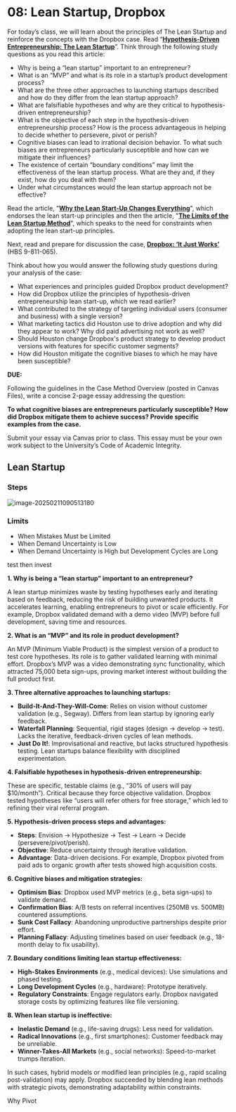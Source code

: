 # 08: Lean Startup, Dropbox

For today’s class, we will learn about the principles of The Lean Startup and reinforce the concepts with the Dropbox case. Read “[**Hypothesis-Driven Entrepreneurship: The Lean Startup**](https://hbsp.harvard.edu/tu/639dbab6)”. Think through the following study questions as you read this article:

- Why is being a “lean startup” important to an entrepreneur?
- What is an “MVP” and what is its role in a startup’s product development process?
- What are the three other approaches to launching startups described and how do they differ from the lean startup approach?
- What are falsifiable hypotheses and why are they critical to hypothesis-driven entrepreneurship?
- What is the objective of each step in the hypothesis-driven entrepreneurship process? How is the process advantageous in helping to decide whether to persevere, pivot or perish?
- Cognitive biases can lead to irrational decision behavior. To what such biases are entrepreneurs particularly susceptible and how can we mitigate their influences?
- The existence of certain “boundary conditions” may limit the effectiveness of the lean startup process. What are they and, if they exist, how do you deal with them?
- Under what circumstances would the lean startup approach not be effective?

Read the article, "**[Why the Lean Start-Up Changes Everything](https://hbr.org/2013/05/why-the-lean-start-up-changes-everything)**", which endorses the lean start-up principles and then the article, "[**The Limits of the Lean Startup Method**](https://hbr.org/2016/03/the-limits-of-the-lean-startup-method)", which speaks to the need for constraints when adopting the lean start-up principles.

Next, read and prepare for discussion the case, [**Dropbox: ‘It Just Works’**](https://hbsp.harvard.edu/tu/9a487727) (HBS 9-811-065).

Think about how you would answer the following study questions during your analysis of the case:

- What experiences and principles guided Dropbox product development?
- How did Dropbox utilize the principles of hypothesis-driven entrepreneurship lean start-up, which we read earlier?
- What contributed to the strategy of targeting individual users (consumer and business) with a single version?
- What marketing tactics did Houston use to drive adoption and why did they appear to work? Why did paid advertising not work as well?
- Should Houston change Dropbox's product strategy to develop product versions with features for specific customer segments?
- How did Houston mitigate the cognitive biases to which he may have been susceptible?

**DUE:**

Following the guidelines in the Case Method Overview (posted in Canvas Files), write a concise 2-page essay addressing the question:

**To what cognitive biases are entrepreneurs particularly susceptible? How did Dropbox mitigate them to achieve success? Provide specific examples from the case.**

Submit your essay via Canvas prior to class. This essay must be your own work subject to the University’s Code of Academic Integrity.

## Lean Startup

### Steps

![image-20250211090513180](C:\Users\david\AppData\Roaming\Typora\typora-user-images\image-20250211090513180.png)

### Limits

- When Mistakes Must be Limited
- When Demand Uncertainty is Low
- When Demand Uncertainty is High but Development Cycles are Long

test then invest

**1. Why is being a “lean startup” important to an entrepreneur?**

A lean startup minimizes waste by testing hypotheses early and iterating based on feedback, reducing the risk of building unwanted products. It accelerates learning, enabling entrepreneurs to pivot or scale efficiently. For example, Dropbox validated demand with a demo video (MVP) before full development, saving time and resources.

**2. What is an “MVP” and its role in product development?**

An MVP (Minimum Viable Product) is the simplest version of a product to test core hypotheses. Its role is to gather validated learning with minimal effort. Dropbox’s MVP was a video demonstrating sync functionality, which attracted 75,000 beta sign-ups, proving market interest without building the full product first.

**3. Three alternative approaches to launching startups:**

- **Build-It-And-They-Will-Come**: Relies on vision without customer validation (e.g., Segway). Differs from lean startup by ignoring early feedback.
- **Waterfall Planning**: Sequential, rigid stages (design → develop → test). Lacks the iterative, feedback-driven cycles of lean methods.
- **Just Do It!**: Improvisational and reactive, but lacks structured hypothesis testing. Lean startups balance flexibility with disciplined experimentation.

**4. Falsifiable hypotheses in hypothesis-driven entrepreneurship:**

These are specific, testable claims (e.g., “30% of users will pay $10/month”). Critical because they force objective validation. Dropbox tested hypotheses like “users will refer others for free storage,” which led to refining their viral referral program.

**5. Hypothesis-driven process steps and advantages:**

- **Steps**: Envision → Hypothesize → Test → Learn → Decide (persevere/pivot/perish).
- **Objective**: Reduce uncertainty through iterative validation.
- **Advantage**: Data-driven decisions. For example, Dropbox pivoted from paid ads to organic growth after tests showed high acquisition costs.

**6. Cognitive biases and mitigation strategies:**

- **Optimism Bias**: Dropbox used MVP metrics (e.g., beta sign-ups) to validate demand.
- **Confirmation Bias**: A/B tests on referral incentives (250MB vs. 500MB) countered assumptions.
- **Sunk Cost Fallacy**: Abandoning unproductive partnerships despite prior effort.
- **Planning Fallacy**: Adjusting timelines based on user feedback (e.g., 18-month delay to fix usability).

**7. Boundary conditions limiting lean startup effectiveness:**

- **High-Stakes Environments** (e.g., medical devices): Use simulations and phased testing.
- **Long Development Cycles** (e.g., hardware): Prototype iteratively.
- **Regulatory Constraints**: Engage regulators early. Dropbox navigated storage costs by optimizing features like file versioning.

**8. When lean startup is ineffective:**

- **Inelastic Demand** (e.g., life-saving drugs): Less need for validation.
- **Radical Innovations** (e.g., first smartphones): Customer feedback may be unreliable.
- **Winner-Takes-All Markets** (e.g., social networks): Speed-to-market trumps iteration.

In such cases, hybrid models or modified lean principles (e.g., rapid scaling post-validation) may apply. Dropbox succeeded by blending lean methods with strategic pivots, demonstrating adaptability within constraints.

Why Pivot